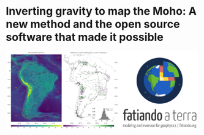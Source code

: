 # Inverting gravity to map the Moho: A new method and the open source software that made it possible


![](figures/flyer-image.png)
